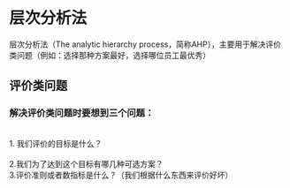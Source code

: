 # 层次分析法
层次分析法（The analytic hierarchy process，简称AHP），主要用于解决评价类问题（例如：选择那种方案最好，选择哪位员工最优秀）
## 评价类问题
### 解决评价类问题时要想到三个问题：
<br>1. 我们评价的目标是什么？<br/>
<br>2.我们为了达到这个目标有哪几种可选方案？<br/>
3.评价准则或者数指标是什么？（我们根据什么东西来评价好坏）
